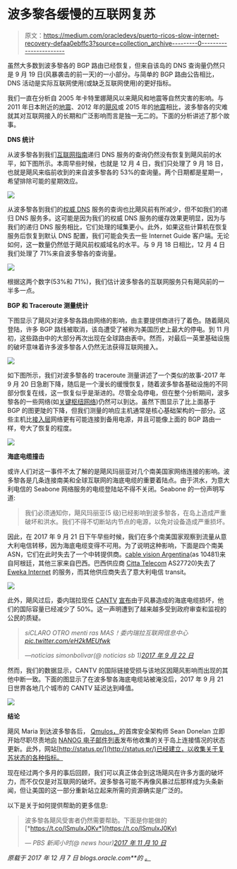 # 波多黎各缓慢的互联网复苏

> 原文：<https://medium.com/oracledevs/puerto-ricos-slow-internet-recovery-defaa0ebffc3?source=collection_archive---------0----------------------->

虽然大多数到波多黎各的 BGP 路由已经恢复，但来自该岛的 DNS 查询量仍然只是 9 月 19 日(风暴袭击的前一天)的一小部分。与简单的 BGP 路由公告相比，DNS 活动是实际互联网使用(或缺乏互联网使用)的更好指标。

我们一直在分析自 2005 年卡特里娜飓风以来飓风和地震等自然灾害的影响。与 2011 年日本附近的[地震](https://dyn.com/blog/japan-quake/)、2012 年的[飓风](https://dyn.com/blog/hurricane-sandy-initial-impact/)或 2015 年的[地震](https://dyn.com/blog/earthquake-rocks-internet-in-nepal/)相比，波多黎各的灾难就其对互联网接入的长期和广泛影响而言是独一无二的。下面的分析讲述了那个故事。

**DNS 统计**

从波多黎各到我们[互联网指南](https://dyn.com/labs/dyn-internet-guide/)递归 DNS 服务的查询仍然没有恢复到飓风前的水平，如下图所示。本周早些时候，也就是 12 月 4 日，我们只处理了 9 月 18 日，也就是飓风来临前收到的来自波多黎各的 53%的查询量。两个日期都是星期一，希望排除可能的星期效应。

![](img/e1d0c33da4a6e54a149b8b72909c1802.png)

从波多黎各到我们的[权威 DNS](https://dyn.com/dns/) 服务的查询也比飓风前有所减少，但不如我们的递归 DNS 服务多。这可能是因为我们的权威 DNS 服务的缓存效果更明显，因为与我们的递归 DNS 服务相比，它们处理的域集更小。此外，如果这些计算机在恢复服务后恢复到默认 DNS 配置，我们可能会失去一些 Internet Guide 客户端。无论如何，这一数量仍然低于飓风前权威域名的水平。与 9 月 18 日相比，12 月 4 日我们处理了 71%来自波多黎各的查询量。

![](img/e079f8ef793635315ff9b4ac34a588e1.png)

根据这两个数字(53%和 71%)，我们估计波多黎各的互联网服务只有飓风前的一半多一点。

**BGP 和 Traceroute 测量统计**

下图显示了飓风对波多黎各路由网络的影响，由主要提供商进行了着色。随着飓风登陆，许多 BGP 路线被取消，该岛遭受了被称为美国历史上最大的停电。到 11 月初，这些路由中的大部分再次出现在全球路由表中。然而，对最后一英里基础设施的破坏意味着许多波多黎各人仍然无法获得互联网接入。

![](img/5aa4b74851155c4f902cd5d25a6711e1.png)

如下图所示，我们对波多黎各的 traceroute 测量讲述了一个类似的故事-2017 年 9 月 20 日急剧下降，随后是一个漫长的缓慢恢复，随着波多黎各基础设施的不同部分恢复在线，这一恢复似乎是渐进的。尽管全岛停电，但在整个分析期间，波多黎各的一些网络(如[关键枢纽网络](http://criticalhub.com/))仍然可以到达。虽然下图显示了比上面基于 BGP 的图更陡的下降，但我们测量的响应主机通常是核心基础架构的一部分。这些主机比[接入层](https://en.wikipedia.org/wiki/Hierarchical_internetworking_model#Access_layer)网络更有可能连接到备用电源，并且可能像上面的 BGP 路由一样，夸大了恢复的程度。

![](img/3e75dae489c58ef09723f325beaf4fbe.png)

**海底电缆撞击**

或许人们对这一事件不太了解的是飓风玛丽亚对几个南美国家网络连接的影响。波多黎各是几条连接南美和全球互联网的海底电缆的重要着陆点。由于洪水，为意大利电信的 Seabone 网络服务的电缆登陆站不得不关闭。Seabone 的一份声明写道:

> 我们必须通知你，飓风玛丽亚(5 级)已经影响到波多黎各，在岛上造成严重破坏和洪水。我们不得不切断站内节点的电源，以免对设备造成严重损坏。

因此，在 2017 年 9 月 21 日下午早些时候，我们在多个南美国家观察到流量从意大利电信转移，因为海底电缆变得不可用。为了说明这种影响，下面是四个南美 ASN，它们在此时失去了一个中转提供商。[cable vision Argentina](https://www.cablevisionfibertel.com.ar/)(as 10481)来自阿根廷，其他三家来自巴西。巴西供应商 [Citta Telecom](http://cittatelecom.com.br/) AS27720)失去了 [Eweka Internet](https://www.eweka.nl/en/wie_is_eweka/) 的服务，而其他供应商失去了意大利电信 transit。

![](img/cd28b8f5a6c2298025ff55509efa112c.png)

此外，飓风过后，委内瑞拉现任 [CANTV](http://www.cantv.net/) [宣布](http://www.cantv.net/ciencia/resena.asp?id=232883&Fresena=TRUE)由于风暴造成的海底电缆损坏，他们的国际容量已经减少了 50%。这一声明遭到了越来越多受到政府审查和监视的公民的质疑。

> *síCLARO OTRO menti ras MAS！委内瑞拉互联网信息中心*[*pic.twitter.com/eH2kMEUfwk*](https://t.co/eH2kMEUfwk)
> 
> *—noticias simonbolivar(@ noticias sb 1)*[*2017 年 9 月 22 日*](https://twitter.com/NoticiasSB1/status/911232995130003456?ref_src=twsrc%5Etfw)

然而，我们的数据显示，CANTV 的国际链接受损与该地区因飓风影响而出现的其他中断一致。下面的图显示了在波多黎各海底电缆站被淹没后，2017 年 9 月 21 日世界各地几个城市的 CANTV 延迟达到峰值。

![](img/dedbd9b8a9d2c624cf710031797862c3.png)

**结论**

飓风 Maria 到达波多黎各后， [Qmulos，](https://www.qmulos.com/)的首席安全架构师 Sean Donelan 立即开始尽职尽责地[向](https://mailman.nanog.org/pipermail/nanog/2017-September/092524.html) [NANOG 电子邮件列表](https://www.nanog.org/list/faq)发布他收集的关于岛上连接情况的状态更新。此外，网站[http://status.pr/](http://status.pr/)已经建立，以收集关于复苏状态的各种指标。

现在经过两个多月的事后回顾，我们可以真正体会到这场飓风在许多方面的破坏力，而不仅仅是对互联网的破坏。波多黎各可能不再像风暴过后那样成为头条新闻，但让美国的这一部分重新站立起来所需的资源确实是广泛的。

以下是关于如何提供帮助的更多信息:

> 波多黎各飓风受害者仍然需要帮助。下面是你能做的[*https://t.co/lSmulxJ0Kv*](https://t.co/lSmulxJ0Kv)
> 
> *— PBS 新闻小时(@ news hour)*[*2017 年 11 月 10 日*](https://twitter.com/NewsHour/status/929046013339471873?ref_src=twsrc%5Etfw)

*原载于 2017 年 12 月 7 日 blogs.oracle.com**的* [*。*](https://blogs.oracle.com/internetintelligence/puerto-ricos-slow-internet-recovery)